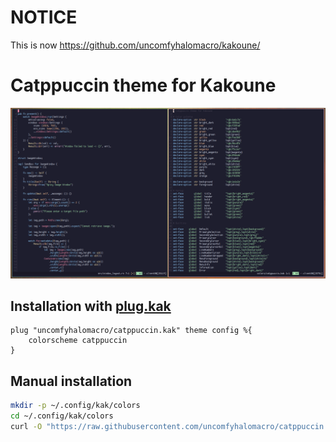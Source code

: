 # NOTICE

This is now https://github.com/uncomfyhalomacro/kakoune/

# Catppuccin theme for Kakoune

![Image](https://github.com/uncomfyhalomacro/catppuccin.kak/blob/main/screenshot.png)

## Installation with [plug.kak](https://github.com/andreyorst/plug.kak)

```kak
plug "uncomfyhalomacro/catppuccin.kak" theme config %{
	colorscheme catppuccin
}
```

## Manual installation

```sh
mkdir -p ~/.config/kak/colors
cd ~/.config/kak/colors
curl -O "https://raw.githubusercontent.com/uncomfyhalomacro/catppuccin.kak/main/colors/catppuccin.kak"
```
